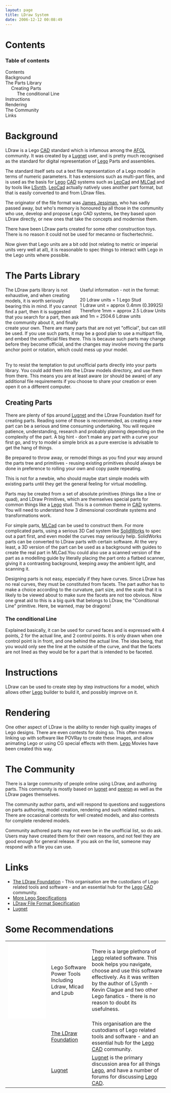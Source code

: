 ```yaml
---
layout: page
title: LDraw System
date: 2006-12-12 00:08:49
---
```

<h1 id="Contents">Contents</h1>
<p></p><div id="toc"><div id="toctitle"><h3>Table of contents</h3></div><ul class="toc"><li><a class="link" href="#Contents">Contents</a>
</li><li><a class="link" href="#Background">Background</a>
</li><li><a class="link" href="#The_Parts_Library">The Parts Library</a>
<ul><li><a class="link" href="#Creating_Parts">Creating Parts</a>
<ul><li><a class="link" href="#The_conditional_Line">The conditional Line</a>
</li></ul></li></ul></li><li><a class="link" href="#Instructions">Instructions</a>
</li><li><a class="link" href="#Rendering">Rendering</a>
</li><li><a class="link" href="#The_Community">The Community</a>
</li><li><a class="link" href="#Links">Links</a>
</li></ul><!--toc--></div>
<h1 id="Background">Background</h1>
<p>LDraw is a Lego <a class="wiki" href="/wiki/cad.html" title="Computer Aided Design">CAD</a> standard which is infamous among the <a class="wiki" href="/wiki/afol.html" title="Adult Fan Of Lego">AFOL</a> community.  It was created by a <a class="wiki" href="/wiki/lugnet.html" title="Lego Users Group Network">Lugnet</a> user, and is pretty much recognised as the standard for digital representation of <a class="wiki" href="/wiki/lego.html" title="The best known construction toy">Lego</a> Parts and assemblies.
</p>
<p>The standard itself sets out a text file representation of a Lego model in terms of numeric parameters. It has extensions such as multi-part files, and is used as the basis for <a class="wiki" href="/wiki/lego.html" title="The best known construction toy">Lego</a> <a class="wiki" href="/wiki/cad.html" title="Computer Aided Design">CAD</a> systems such as <a class="wiki" href="/wiki/leocad.html" title="The Open Source Lego CAD System">LeoCad</a> and <a class="wiki" href="/wiki/mlcad.html" title="MLCad">MLCad</a> and by tools like <a class="wiki" href="/wiki/lsynth.html" title="LSynth">LSynth</a>. <a class="wiki" href="/wiki/leocad.html" title="The Open Source Lego CAD System">LeoCad</a> actually natively uses another part format, but that is easily converted to and from LDraw files.
</p>
<p>The originator of the file format was <a class="wiki" href="/wiki/james_jessiman.html" title="James Jessiman">James Jessiman</a>, who has sadly passed away, but who's memory is honoured by all those in the community who use, develop and propose Lego CAD systems, be they based upon LDraw directly, or new ones that take the concepts and modernise them.
</p>
<p>There have been LDraw parts created for some other construction toys. There is no reason it could not be used for mecanno or fischertechnic.
</p>
<p>Now given that Lego units are a bit odd (not relating to metric or imperial units very well at all), it is reasonable to spec things to interact with Lego in the Lego units where possible.
</p>
<h1 id="The_Parts_Library">The Parts Library</h1>
<div style=" float: right;"><div class="cbox " style=";;margin:0;;"><div class="cbox-title">Useful information - not in the format:</div><div class="cbox-data">
<p>20 Ldraw units = 1 Lego Stud
<br/>1 Ldraw unit = approx 0.4mm (0.39925)
<br/>Therefore 1mm = approx 2.5 Ldraw Units
<br/>and 1m = 2504.6 Ldraw units
</p>
</div></div></div>The LDraw parts library is not exhaustive, and when creating models, it is worth seriously bearing this in mind. If you cannot find a part, then it is suggested that you search for a part, then ask the community about it, and finally create your own. There are many parts that are not yet "official", but can still be used. If you use such parts, it may be a good plan to use a multipart file, and embed the unofficial files there. This is because such parts may change before they become official, and the changes may involve moving the parts anchor point or rotation, which could mess up your model.
<p>
<br/>Try to resist the temptation to put unofficial parts directly into your parts library. You could add them into the LDraw models directory, and use them from there. This means you are at least aware (or should be aware) of any additional file requirements if you choose to share your creation or even open it on a different computer.
</p>
<h2 id="Creating_Parts">Creating Parts</h2>
<p>There are plenty of tips around <a class="wiki" href="/wiki/lugnet.html" title="Lego Users Group Network">Lugnet</a> and the LDraw Foundation itself for creating parts. Reading some of those is recommended, as creating a new part can be a serious and time consuming undertaking. You will require patience, understanding, research and probably planning depending on the complexity of the part. A big hint - don't make any part with a curve your first go, and try to model a simple brick as a pure exercise is advisable to get the hang of things.
</p>
<p>Be prepared to throw away, or remodel things as you find your way around the parts tree and primitives - reusing existing primitives should always be done in preference to rolling your own and copy paste repeating.
</p>
<p>This is not for a newbie, who should maybe start simple models with existing parts until they get the general feeling for virtual modelling.
</p>
<p>Parts may be created from a set of absolute primitives (things like a line or quad), and LDraw Primitives, which are themselves special parts for common things like a <a class="wiki" href="/wiki/lego.html" title="The best known construction toy">Lego</a> stud. This is a common theme in <a class="wiki" href="/wiki/cad.html" title="Computer Aided Design">CAD</a> systems. You will need to understand how 3 dimensional coordinate systems and transformations work.
</p>
<p>For simple parts, <a class="wiki" href="/wiki/mlcad.html" title="MLCad">MLCad</a> can be used to construct them. For more complicated parts, using a serious 3D Cad system like <a class="wiki" href="/wiki/solidworks.html" title="A 3D Solid Modelling System">SolidWorks</a> to spec out a part first, and even model the curves may seriously help. SolidWorks parts can be converted to LDraw parts with certain software.  At the very least, a 3D version of the part can be used as a background with guides to create the real part in MLCad.You could also use a scanned version of the part as a modelling guide by literally placing the part onto a flatbed scanner, giving it a contrasting background, keeping away the ambient light, and scanning it.
</p>
<p>Designing parts is not easy, especially if they have curves. Since LDraw has no real curves, they must be constituted from facets. The part author has to make a choice according to the curvature, part size, and the scale that it is likely to be viewed about to make sure the facets are not too obvious. Now one great aid to this is a big quirk that belongs to LDraw, the "Conditional Line" primitive. Here, be warned, may be dragons!
</p>
<h3 id="The_conditional_Line">The conditional Line</h3>
<p>Explained basically, it can be used for curved faces and is expressed with 4 points, 2 for the actual line, and 2 control points. It is only drawn when one control point is in front, and one behind the actual line. The idea being, that you would only see the line at the outside of the curve, and that the facets are not lined as they would be for a part that is intended to be faceted.

<h1 id="Instructions">Instructions</h1>
<p>LDraw can be used to create step by step instructions for a model, which allows other <a class="wiki" href="/wiki/lego.html" title="The best known construction toy">Lego</a> builder to build it, and possibly improve on it.
</p>
<h1 id="Rendering">Rendering</h1>
<p>One other aspect of LDraw is the ability to render high quality images of Lego designs. There are even contests for doing so. This often means linking up with software like POVRay to create these images, and allow animating Lego or using CG special effects with them. <a class="wiki" href="/wiki/lego.html" title="The best known construction toy">Lego</a> Movies have been created this way.
</p>
<h1 id="The_Community">The Community</h1>
<p>There is a large community of people online using LDraw, and authoring parts. This community is mostly based on <a class="wiki" href="/wiki/lugnet.html" title="Lego Users Group Network">lugnet</a> and <a class="wiki" href="/wiki/peeron.html" title="Online database of Lego Sets and Parts">peeron</a> as well as the LDraw pages themselves.
</p>
<p>The community author parts, and will respond to questions and suggestions on parts authoring, model creation, rendering and such related matters. There are occasional contests for well created models, and also contests for complete rendered models.
</p>
<p>Community authored parts may not even be in the unofficial list, so do ask. Users may have created them for their own reasons, and not feel they are good enough for general release. If you ask on the list, someone may respond with a file you can use.
</p>
<h1 id="Links">Links</h1>
<ul><li> <a class="wiki" href="http://ldraw.org/">The LDraw Foundation</a> - This organisation are the custodians of Lego related tools and software - and an essential hub for the <a class="wiki" href="/wiki/lego.html" title="The best known construction toy">Lego</a> <a class="wiki" href="/wiki/cad.html" title="Computer Aided Design">CAD</a> community.
</li><li> <a class="wiki" href="/wiki/lego_specifications.html" title="Lego Specifications">More Lego Specifications</a>
</li><li> <a class="wiki" href="http://www.ldraw.org/documentation/ldraw-org-file-format-standards.html">LDraw File Format Specification</a>
</li><li> <a class="wiki" href="/wiki/lugnet.html" title="Lego Users Group Network">Lugnet</a>
</li></ul>

# Some Recommendations

<table class="normal" id="fancytable_1">
<tr>
    <td><iframe style="width:120px;height:240px;" marginwidth="0" marginheight="0" scrolling="no" frameborder="0" src="//ws-eu.amazon-adsystem.com/widgets/q?ServiceVersion=20070822&OneJS=1&Operation=GetAdHtml&MarketPlace=GB&source=ss&ref=as_ss_li_til&ad_type=product_link&tracking_id=orionrobots-21&marketplace=amazon&region=GB&placement=1931836760&asins=1931836760&linkId=9390cf365ef9c1a82c81181fe33ad3fb&show_border=true&link_opens_in_new_window=true"></iframe></td>
    <td>Lego Software Power Tools Including Ldraw, Mlcad and Lpub</td>
    <td> There is a large plethora of <a class="wiki" href="/wiki/lego.html" title="The best known construction toy">Lego</a> related software. This book helps you navigate, choose and use this software effectively. As it was written by the author of LSynth - Kevin Clague and two other Lego fanatics - there is no reason to doubt its usefulness.</td>
</tr>
<tr>
    <td></td> 
    <td> <a class="wiki" href="http://ldraw.org/">The LDraw Foundation</a> </td>
    <td> This organisation are the custodians of Lego related tools and software - and an essential hub for the <a class="wiki" href="/wiki/lego.html" title="The best known construction toy">Lego</a> <a class="wiki" href="/wiki/cad.html" title="Computer Aided Design">CAD</a> community.</td>
</tr>
<tr>
    <td></td>
    <td> <a class="wiki" href="https://www.lugnet.com">Lugnet</a> </td>
    <td> <a class="wiki" href="/wiki/lugnet.html" title="Lego Users Group Network">Lugnet</a> is the primary discussion area for all things <a class="wiki" href="/wiki/lego.html" title="The best known construction toy">Lego</a>, and have a number of forums for discussing <a class="wiki" href="/wiki/lego.html" title="The best known construction toy">Lego</a> <a class="wiki" href="/wiki/cad.html" title="Computer Aided Design">CAD</a>.</td>
</tr>
</table>

